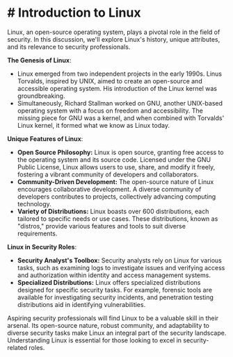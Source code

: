 # # Introduction to Linux

Linux, an open-source operating system, plays a pivotal role in the field of security. In this discussion, we'll explore Linux's history, unique attributes, and its relevance to security professionals.

**The Genesis of Linux**:
- Linux emerged from two independent projects in the early 1990s. Linus Torvalds, inspired by UNIX, aimed to create an open-source and accessible operating system. His introduction of the Linux kernel was groundbreaking.
- Simultaneously, Richard Stallman worked on GNU, another UNIX-based operating system with a focus on freedom and accessibility. The missing piece for GNU was a kernel, and when combined with Torvalds' Linux kernel, it formed what we know as Linux today.

**Unique Features of Linux**:
- **Open Source Philosophy:** Linux is open source, granting free access to the operating system and its source code. Licensed under the GNU Public License, Linux allows users to use, share, and modify it freely, fostering a vibrant community of developers and collaborators.
- **Community-Driven Development:** The open-source nature of Linux encourages collaborative development. A diverse community of developers contributes to projects, collectively advancing computing technology.
- **Variety of Distributions:** Linux boasts over 600 distributions, each tailored to specific needs or use cases. These distributions, known as "distros," provide various features and tools to suit diverse requirements.

**Linux in Security Roles**:
- **Security Analyst's Toolbox:** Security analysts rely on Linux for various tasks, such as examining logs to investigate issues and verifying access and authorization within identity and access management systems.
- **Specialized Distributions:** Linux offers specialized distributions designed for specific security tasks. For example, forensic tools are available for investigating security incidents, and penetration testing distributions aid in identifying vulnerabilities.

Aspiring security professionals will find Linux to be a valuable skill in their arsenal. Its open-source nature, robust community, and adaptability to diverse security tasks make Linux an integral part of the security landscape. Understanding Linux is essential for those looking to excel in security-related roles.